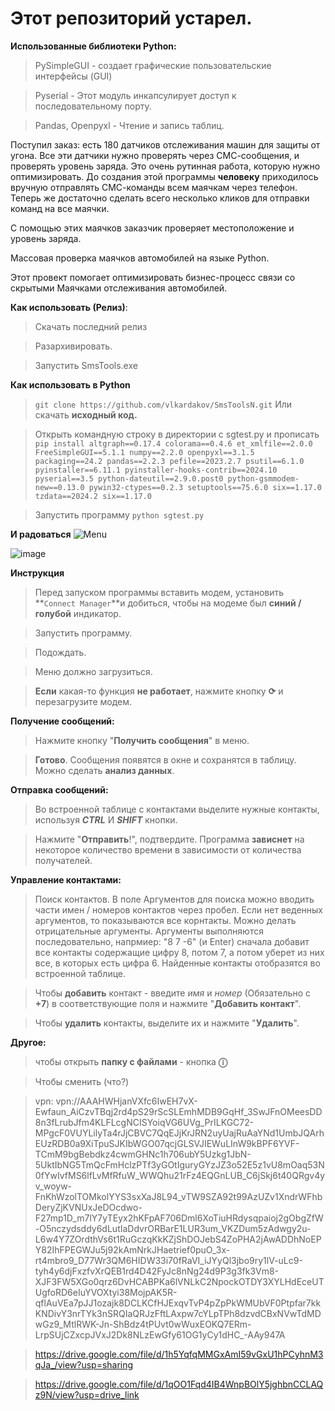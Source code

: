 # Этот репозиторий устарел. 


**Использованные библиотеки Python:**
> PySimpleGUI - создает графические пользовательские интерфейсы (GUI)

> Pyserial - Этот модуль инкапсулирует доступ к последовательному порту.

> Pandas, Openpyxl - Чтение и запись таблиц.

>
Поступил заказ: есть 180 датчиков отслеживания машин для защиты от угона. Все эти датчики нужно проверять через СМС-сообщения, и проверять уровень заряда. Это очень рутинная работа, которую нужно оптимизировать.
До создания этой программы **человеку** приходилось вручную отправлять СМС-команды всем маячкам через телефон. Теперь же достаточно сделать всего несколько кликов для отправки команд на все маячки. 

С помощью этих маячков заказчик проверяет местоположение и уровень заряда.




Массовая проверка маячков автомобилей на языке Python.

Этот провект помогает оптимизировать бизнес-процесс связи со скрытыми Маячками отслеживания автомобилей.

**Как использовать (Релиз)**: 
> Скачать последний релиз

> Разархивировать.

> Запустить SmsTools.exe

**Как использовать в Python**
> `git clone https://github.com/vlkardakov/SmsToolsN.git`
> Или скачать **исходный код.**

> Открыть командную строку в директории с sgtest.py и прописать `pip install altgraph==0.17.4 colorama==0.4.6 et_xmlfile==2.0.0 FreeSimpleGUI==5.1.1 numpy==2.2.0 openpyxl==3.1.5 packaging==24.2 pandas==2.2.3 pefile==2023.2.7 psutil==6.1.0 pyinstaller==6.11.1 pyinstaller-hooks-contrib==2024.10 pyserial==3.5 python-dateutil==2.9.0.post0 python-gsmmodem-new==0.13.0 pywin32-ctypes==0.2.3 setuptools==75.6.0 six==1.17.0 tzdata==2024.2 six==1.17.0`

> Запустить программу `python sgtest.py`

**И радоваться**
![Menu](https://github.com/user-attachments/assets/61ab5261-1053-484b-b495-e625a994e821)

![image](https://github.com/user-attachments/assets/61c3d6e8-6757-4399-8ee9-ff309cf7fc9c)

**Инструкция**
> Перед запуском программы вставить модем, установить **`Connect Manager`**и добиться, чтобы на модеме был **синий / голубой** индикатор.

> Запустить программу.

> Подождать.

> Меню должно загрузиться.

> **Если** какая-то функция **не работает**, нажмите кнопку **⟳** и перезагрузите модем. 

**Получение сообщений:**
> Нажмите кнопку "**Получить сообщения**" в меню.

> **Готово**. Сообщения появятся в окне и сохранятся в таблицу. Можно сделать **анализ данных**.

**Отправка сообщений:**
> Во встроенной таблице с контактами выделите нужные контакты, используя ***CTRL*** И ***SHIFT*** кнопки.

> Нажмите "**Отправить**!", подтвердите. Программа **зависнет** на некоторое количество времени в зависимости от количества получателей.

**Управление контактами:**
> Поиск контактов. В поле Аргументов для поиска можно вводить части имен / номеров контактов через пробел. Если нет веденных аргументов, то показываются все корнтакты. Можно делать отрицательные аргументы. Аргументы выполняются последовательно, напрмиер: "8 7 -6" (и Enter) сначала добавит все контакты содержащие цифру 8, потом 7, а потом уберет из них все, в которых есть цифра 6. Найденные контакты отобразятся во встроенной таблице.

> Чтобы **добавить** контакт - введите *имя* и *номер* (Обязательно с **+7**) в соответствующие поля и нажмите "**Добавить контакт**".

> Чтобы **удалить** контакты, выделите их и нажмите "**Удалить**".



**Другое:**
> чтобы открыть **папку с файлами** - кнопка **ⓘ**

> Чтобы сменить (что?)

> vpn: vpn://AAAHWHjanVXfc6IwEH7vX-Ewfaun_AiCzvTBqj2rd4pS29rScSLEmhMDB9GqHf_3SwJFnOMeesDD8n3fLrubJfm4KLFLcgNCISYoiqVG6UVg_PrILKGC72-MPgcF0VUYLilyTa4rJjCBVC7QqEJjKrJRN2uyUajRuAaYNd1UmbJQArhEUzRDB0a9XiTpuSJKIbWGO07qcjGLSVJIEWuLInW9kBPF6YVF-TCmM9bgBebdkz4cwmGHNc1h706ubY5Uzkg1JbN-5UktIbNG5TmQcFmHclzPTf3yGOtIguryGYzJZ3o52E5z1vU8mOaq53N0fYwIvfMS6lfLvMfRfuW_WWQhu21rFz4EQGnLUB_C6jSkj6t40QRgv4yv_woyw-FnKhWzolTOMkolYYS3sxXaJ8L94_vTW9SZA92t99AzUZv1XndrWFhbDeryZjKVNUxJeDOcdwo-F27mp1D_m7lY7yTEyx2hKFpAF706Dml6XoTiuHRdysqpaioj2gObgZfW-O5nczydsddy6dLutIaDdvrORBarE1LUR3um_VKZDum5zAdwgy2u-L6w4Y7ZOrdthVs6t1RuGczqKkKZjShDOJebS4ZoPHA2jAwADDhNoEPY82IhFPEGWJu5j92kAmNrkJHaetrief0puO_3x-rt4mbro9_D77Wr3QM6HIDW33i70fRaVI_iJYyQl3jbo9ry1lV-uLc9-tyh4y6djFxzfvXrQEB1rd4D42FyJc8nNg24d9P3g3fk3Vm8-XJF3FW5XGo0qrz6DvHCABPKa6lVNLkC2NpockOTDY3XYLHdEceUTUgfoRD6eIuYVOXtyi38MojpAK5R-qflAuVEa7pJJ1ozajk8DCLKCfHJExqvTvP4pZpPkWMUbVF0Ptpfar7kkKNDivY3nrTYk3nSRQIaQRJzFftLAxpw7cYLpTPh8dzvdCBxNVwTdMDwGz9_MtlRWK-Jn-ShBdz4tPUvt0wWuxEOKQ7ERm-LrpSUjCZxcpJVxJ2Dk8NLzEwGfy61OG1yCy1dHC_-AAy947A

> https://drive.google.com/file/d/1h5YqfqMMGxAmI59vGxU1hPCyhnM3qJa_/view?usp=sharing

> https://drive.google.com/file/d/1qOO1Fqd4IB4WnpBOlY5jghbnCCLAQz9N/view?usp=drive_link
